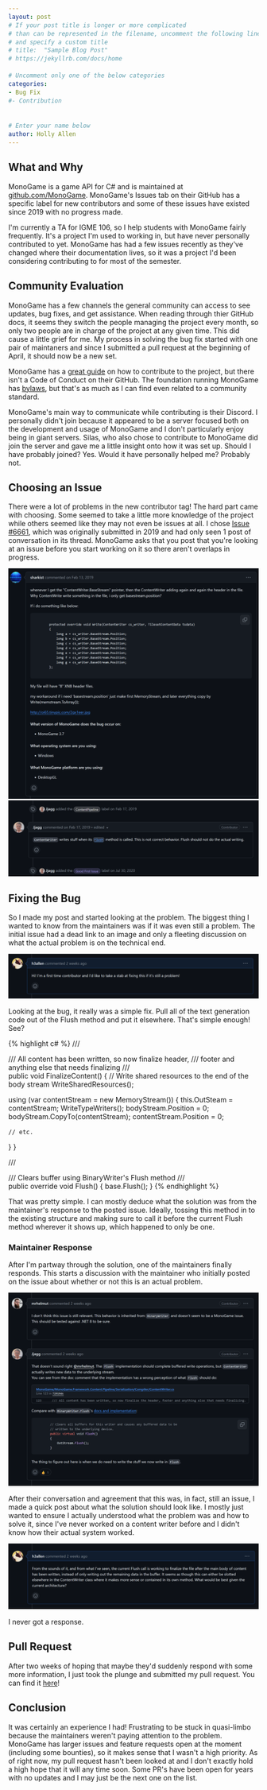 ```yaml
---
layout: post
# If your post title is longer or more complicated
# than can be represented in the filename, uncomment the following line
# and specify a custom title
# title:  "Sample Blog Post"
# https://jekyllrb.com/docs/home

# Uncomment only one of the below categories
categories: 
- Bug Fix
#- Contribution


# Enter your name below
author: Holly Allen
---
```

## What and Why
MonoGame is a game API for C# and is maintained at [github.com/MonoGame](https://github.com/MonoGame/MonoGame). MonoGame's Issues tab on their GitHub has a specific label for new contributors and some of these issues have existed since 2019 with no progress made.

I'm currently a TA for IGME 106, so I help students with MonoGame fairly frequently. It's a project I'm used to working in, but have never personally contributed to yet. MonoGame has had a few issues recently as they've changed where their documentation lives, so it was a project I'd been considering contributing to for most of the semester.

## Community Evaluation
MonoGame has a few channels the general community can access to see updates, bug fixes, and get assistance. When reading through thier GitHub docs, it seems they switch the people managing the project every month, so only two people are in charge of the project at any given time. This did cause a little grief for me. My process in solving the bug fix started with one pair of maintaners and since I submitted a pull request at the beginning of April, it should now be a new set.

MonoGame has a [great guide](https://github.com/MonoGame/MonoGame/blob/develop/CONTRIBUTING.md) on how to contribute to the project, but there isn't a Code of Conduct on their GitHub. The foundation running MonoGame has [bylaws](https://monogame.net/foundation/), but that's as much as I can find even related to a community standard.

MonoGame's main way to communicate while contributing is their Discord. I personally didn't join because it appeared to be a server focused both on the development and usage of MonoGame and I don't particularly enjoy being in giant servers. Silas, who also chose to contribute to MonoGame did join the server and gave me a little insight onto how it was set up. Should I have probably joined? Yes. Would it have personally helped me? Probably not. 

## Choosing an Issue
There were a lot of problems in the new contributor tag! The hard part came with choosing. Some seemed to take a little more knowledge of the project while others seemed like they may not even be issues at all. I chose [Issue #6661](https://github.com/MonoGame/MonoGame/issues/6661), which was originally submitted in 2019 and had only seen 1 post of conversation in its thread. MonoGame asks that you post that you're looking at an issue before you start working on it so there aren't overlaps in progress. 

![Issue post by sharkist on GitHub discussing problem with the Content Writer](../assets/2024-04-04-monogame-bug-fix/Issue_Post.png)
![Response from Jjagg diagnosing the problem as an issue with the Flush method](../assets/2024-04-04-monogame-bug-fix/First_Maintainer_Response.png)

## Fixing the Bug
So I made my post and started looking at the problem. The biggest thing I wanted to know from the maintainers was if it was even still a problem. The initial issue had a dead link to an image and only a fleeting discussion on what the actual problem is on the technical end.

![Post from h3allen stating interest in fixing the bug](../assets/2024-04-04-monogame-bug-fix/Interest_In_Fixing.png)

Looking at the bug, it really was a simple fix. Pull all of the text generation code out of the Flush method and put it elsewhere. That's simple enough! See?

{% highlight c# %}
/// <summary>
/// All content has been written, so now finalize header, 
/// footer and anything else that needs finalizing
/// </summary>
public void FinalizeContent()
{
  // Write shared resources to the end of the body stream
  WriteSharedResources();

  using (var contentStream = new MemoryStream())
  {
    this.OutSteam = contentStream;
    WriteTypeWriters();
    bodyStream.Position = 0;
    bodyStream.CopyTo(contentStream);
    contentStream.Position = 0;

    // etc.
  }
}

/// <summary>
/// Clears buffer using BinaryWriter's Flush method
/// </summary>
public override void Flush()
{
  base.Flush();
}
{% endhighlight %}

That was pretty simple. I can mostly deduce what the solution was from the maintainer's response to the posted issue. Ideally, tossing this method in to the existing structure and making sure to call it before the current Flush method wherever it shows up, which happened to only be one.

### Maintainer Response
After I'm partway through the solution, one of the maintainers finally responds. This starts a discussion with the maintainer who initially posted on the issue about whether or not this is an actual problem.

![Response from mrhelmut and Jjagg discussing if the issue still exists](../assets/2024-04-04-monogame-bug-fix/Second_Maintainer_Response.png)

After their conversation and agreement that this was, in fact, still an issue, I made a quick post about what the solution should look like. I mostly just wanted to ensure I actually understood what the problem was and how to solve it, since I've never worked on a content writer before and I didn't know how their actual system worked. 

![Response from h3allen discussing solutions and asking for clarification](../assets/2024-04-04-monogame-bug-fix/Request_For_Clarification.png)

I never got a response.

## Pull Request
After two weeks of hoping that maybe they'd suddenly respond with some more information, I just took the plunge and submitted my pull request. You can find it [here](https://github.com/MonoGame/MonoGame/pull/8266)!

## Conclusion
It was certainly an experience I had! Frustrating to be stuck in quasi-limbo because the maintainers weren't paying attention to the problem. MonoGame has larger issues and feature requests open at the moment (including some bounties), so it makes sense that I wasn't a high priority. As of right now, my pull request hasn't been looked at and I don't exactly hold a high hope that it will any time soon. Some PR's have been open for years with no updates and I may just be the next one on the list. 